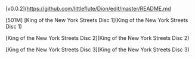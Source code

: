 [v0.0.2](https://github.com/littleflute/Dion/edit/master/README.md

[501M]
[King of the New York Streets Disc 1](King of the New York Streets Disc 1)

[King of the New York Streets Disc 2](King of the New York Streets Disc 2)

[King of the New York Streets Disc 3](King of the New York Streets Disc 3)
